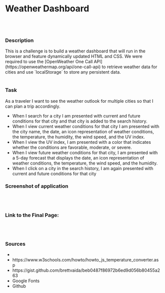 <h1>Weather Dashboard</h1>
<br><br>
<h3>Description</h3>
This is a challenge is to build a weather dashboard that will run in the browser and feature dynamically updated HTML and CSS. We were required to use the [OpenWeather One Call API](https://openweathermap.org/api/one-call-api) to retrieve weather data for cities and use `localStorage` to store any persistent data.
<br><br>
<h3>Task</h3>
As a traveler I want to see the weather outlook for multiple cities
so that I can plan a trip accordingly.
<ul>
  <li>When I search for a city I am presented with current and future conditions for that city and that city is added to the search history.</li>
  <li>When I view current weather conditions for that city I am presented with the city name, the date, an icon representation of weather conditions, the temperature, the humidity, the wind speed, and the UV index.
  </li>
  <li>When I view the UV index, I am presented with a color that indicates whether the conditions are favorable, moderate, or severe.</li>
  <li>When I view future weather conditions for that city, I am presented with a 5-day forecast that displays the date, an icon representation of weather conditions, the temperature, the wind speed, and the humidity.
  </li>
  <li>When I click on a city in the search history, I am again presented with current and future conditions for that city
  </li>
</ul>

<h3>Screenshot of application</h3>



<br><br>
<h3>Link to the Final Page:</h3>

<br><br>
<h3>Sources</h3>
<ul>
  <li> </li>
  <li> https://www.w3schools.com/howto/howto_js_temperature_converter.asp</li>
  <li> https://gist.github.com/brettvaida/beb0487f86972b6ed9d056b80455a263</li>
  <li>Google Fonts</li>
  <li> Github</li>
 </ul>
